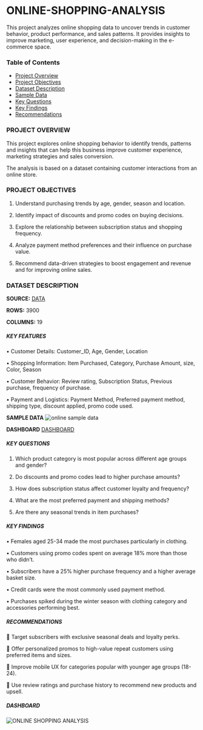 # ONLINE-SHOPPING-ANALYSIS

This project analyzes online shopping data to uncover trends in customer behavior, product performance, and sales patterns. It provides insights to improve marketing, user experience, and decision-making in the e-commerce space.

###  Table of Contents

- [ Project Overview](#project-overview)
- [ Project Objectives](#project-objectives)
- [ Dataset Description](#️dataset-description)
- [ Sample Data](#sample-data)
- [ Key Questions](#key-questions)
- [ Key Findings](#key-findings)
- [ Recommendations](#recommendations)
  
### PROJECT OVERVIEW

This project explores online shopping behavior to identify trends, patterns and insights that can help this business improve customer experience, marketing strategies and sales conversion.

The analysis is based on a dataset containing customer interactions from an online store.

### PROJECT OBJECTIVES

1.	Understand purchasing trends by age, gender, season and location.
   
2.	Identify impact of discounts and promo codes on buying decisions.
   
3.	Explore the relationship between subscription status and shopping frequency.
   
4.	Analyze payment method preferences and their influence on purchase value.
   
5.	Recommend data-driven strategies to boost engagement and revenue and for improving online sales.
    
### DATASET DESCRIPTION

 **SOURCE:** [DATA](https://github.com/dennismogaka/ONLINE-SHOPPING-ANALYSIS/blob/main/online%20shopping%20data.xlsx)
 
 **ROWS:** 3900
 
 **COLUMNS:** 19
 
##### KEY FEATURES
 •	Customer Details: Customer_ID, Age, Gender, Location
 
 •	Shopping Information: Item Purchased, Category, Purchase Amount, size, Color, Season
 
 •	Customer Behavior: Review rating, Subscription Status, Previous purchase, frequency of purchase.
 
 •	Payment and Logistics: Payment Method, Preferred payment method, shipping type, discount applied, promo code used.
 
**SAMPLE DATA** ![online sample data](https://github.com/user-attachments/assets/4ef6f4d0-7e19-444b-9882-feb43744e6f8)

**DASHBOARD** [DASHBOARD](https://github.com/dennismogaka/ONLINE-SHOPPING-ANALYSIS/blob/main/ONLINE%20SHOPPING%20DASHBOARD.pbix)

##### KEY QUESTIONS

1.	Which product category is most popular across different age groups and gender?
   
2.	Do discounts and promo codes lead to higher purchase amounts?
   
3.	How does subscription status affect customer loyalty and frequency?
   
4.	What are the most preferred payment and shipping methods?
   
5.	Are there any seasonal trends in item purchases?
    
##### KEY FINDINGS
 •	Females aged 25-34 made the most purchases particularly in clothing.
 
 •	Customers using promo codes spent on average 18% more than those who didn’t.
 
 •	Subscribers have a 25% higher purchase frequency and a higher average basket size.
 
 •	Credit cards were the most commonly used payment method.
 
 •	Purchases spiked during the winter season with clothing category and accessories performing best.
 
##### RECOMMENDATIONS
 	Target subscribers with exclusive seasonal deals and loyalty perks.
 
 	Offer personalized promos to high-value repeat customers using preferred items and sizes.
 
 	Improve mobile UX for categories popular with younger age groups (18-24).
 
 	Use review ratings and purchase history to recommend new products and upsell.

 ##### **DASHBOARD**
 
![ONLINE SHOPPING ANALYSIS](https://github.com/user-attachments/assets/7f6d7b7b-5c73-4985-80e8-32a45ddf381c)


